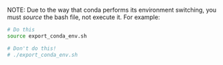 NOTE: Due to the way that conda performs its environment switching, you must *source* the bash file, not execute it. For example:

```bash
# Do this
source export_conda_env.sh

# Don't do this!
# ./export_conda_env.sh
```
